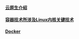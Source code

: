#### [云原生介绍](README/CloudNative.md)

#### [容器技术所涉及Linux内核关键技术](README/容器技术所涉及Linux内核关键技术.md)

#### [Docker]()